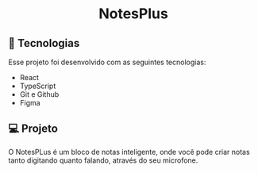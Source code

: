 <h1 align="center"> NotesPlus </h1>

## 🚀 Tecnologias

Esse projeto foi desenvolvido com as seguintes tecnologias:

- React
- TypeScript
- Git e Github
- Figma

## 💻 Projeto

O NotesPLus é um bloco de notas inteligente, onde você pode criar notas tanto digitando quanto falando, através do seu microfone.
